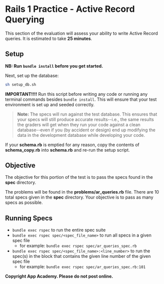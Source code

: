 # Rails 1 Practice - Active Record Querying

This section of the evaluation will assess your ability to write Active Record
queries. It is estimated to take **25 minutes**.

## Setup

**NB: Run `bundle install` before you get started.**

Next, set up the database:

  ```sh
  sh setup_db.sh
  ```

**IMPORTANT!!!!** Run this script before writing any code or running any
terminal commands besides `bundle install`. This will ensure that your test
environment is set up and seeded correctly.

> **Note:** The specs will run against the test database. This ensures that your
> specs will still produce accurate results--i.e., the same results the graders
> will get when they run your code against a clean database--even if you (by
> accident or design) end up modifying the data in the development database
> while developing your code.

If your __schema.rb__ is emptied for any reason, copy the contents of
__schema_copy.rb__ into __schema.rb__ and re-run the setup script.

## Objective

The objective for this portion of the test is to pass the specs found in the
__spec__ directory.

The problems will be found in the __problems/ar_queries.rb__ file. There are 10
total specs given in the __spec__ directory. Your objective is to pass as many
specs as possible.

## Running Specs

- `bundle exec rspec` to run the entire spec suite
- `bundle exec rspec spec/<spec_file_name>` to run all specs in a given spec
  file
  - for example: `bundle exec rspec spec/ar_queries_spec.rb`
- `bundle exec rspec spec/<spec_file_name>:<line_number>` to run the spec(s) in
  the block that contains the given line number of the given spec file
  - for example: `bundle exec rspec spec/ar_queries_spec.rb:101`

**Copyright App Academy. Please do not post online.**